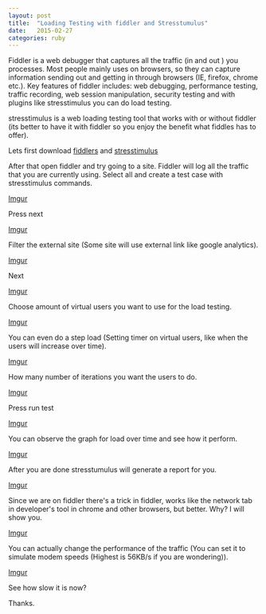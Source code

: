 ```yaml
---
layout: post
title:  "Loading Testing with fiddler and Stresstumulus"
date:   2015-02-27
categories: ruby
---
```


Fiddler is a web debugger that captures all the traffic (in and out ) you processes. Most people mainly uses on browsers, so they can capture information sending out and getting in through browsers (IE, firefox, chrome etc.). Key features of fiddler includes: web debugging, performance testing, traffic recording, web session manipulation, security testing and with plugins like stresstimulus you can do load testing.


stresstimulus is a web loading testing tool that works with or without fiddler (its better to have it with fiddler so you enjoy the benefit what fiddles has to offer).

Lets first download [fiddlers](http://www.telerik.com/fiddler) and [stresstimulus](http://www.stresstimulus.com/)

After that open fiddler and try going to a site.
Fiddler will log all the traffic that you are currently using.
Select all and create a test case with stresstimulus commands.

[Imgur](http://i.imgur.com/wpfuw3Z.png)

Press next

[Imgur](http://i.imgur.com/3toC3Z9.png)

Filter the external site (Some site will use external link like google analytics).

[Imgur](http://i.imgur.com/6cPwWnN.png)

Next

[Imgur](http://i.imgur.com/ZDuBFf8.png)

Choose amount of virtual users you want to use for the load testing.

[Imgur](http://i.imgur.com/InqsBNj.png)

You can even do a step load (Setting timer on virtual users, like when the users will increase over time).

[Imgur](http://i.imgur.com/jGf6oP9.png)

How many number of iterations you want the users to do.

[Imgur](http://i.imgur.com/XSi30IK.png)

Press run test

[Imgur](http://i.imgur.com/HE7VRhD.png)

You can observe the graph for load over time and see how it perform.

[Imgur](http://i.imgur.com/SsORr5O.png)

After you are done stresstumulus will generate a report for you.

[Imgur](http://i.imgur.com/pAvQRKQ.png)


Since we are on fiddler there's a trick in fiddler, works like the network tab in developer's tool in chrome and other browsers, but better. Why? I will show you.

[Imgur](http://i.imgur.com/9U4li1e.png)

You can actually change the performance of the traffic (You can set it to simulate modem speeds (Highest is 56KB/s if you are wondering)).

[Imgur](http://i.imgur.com/yjGNhfb.png)

See how slow it is now?

Thanks.
